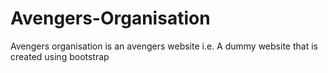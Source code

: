 # Avengers-Organisation
Avengers organisation is an avengers website i.e. A dummy website that is created using bootstrap
